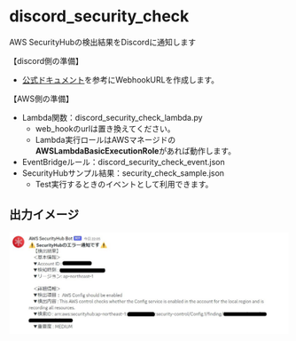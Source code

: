 # discord_security_check
AWS SecurityHubの検出結果をDiscordに通知します

【discord側の準備】<br>
+ [公式ドキュメント](https://support.discord.com/hc/en-us/articles/228383668-Intro-to-Webhooks)を参考にWebhookURLを作成します。

【AWS側の準備】<br>
+ Lambda関数：discord_security_check_lambda.py<br>
   - web_hookのurlは置き換えてください。<br>
   - Lambda実行ロールはAWSマネージドの**AWSLambdaBasicExecutionRole**があれば動作します。<br>
+ EventBridgeルール：discord_security_check_event.json<br>
+ SecurityHubサンプル結果：security_check_sample.json<br>
   - Test実行するときのイベントとして利用できます。<br>

## 出力イメージ
![出力イメージ](image.jpg)

